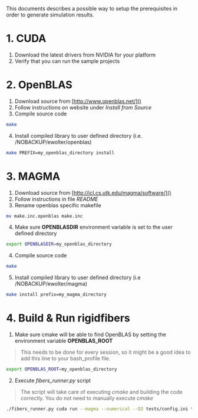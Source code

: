 This documents describes a possible way to setup the prerequisites in order to generate simulation results.

# 1. CUDA

1. Download the latest drivers from NVIDIA for your platform
2. Verify that you can run the sample projects

# 2. OpenBLAS

1. Download source from [http://www.openblas.net/]()
2. Follow instructions on website under *Install from Source*
3. Compile source code

```bash
make
```

4. Install compiled library to user defined directory (i.e. /NOBACKUP/ewolter/openblas)

```bash
make PREFIX=my_openblas_directory install
```

# 3. MAGMA

1. Download source from [http://icl.cs.utk.edu/magma/software/]()
2. Follow instructions in file *README*
3. Rename openblas specific makefile

```bash
mv make.inc.openblas make.inc
```

4. Make sure **OPENBLASDIR** environment variable is set to the user defined directory

```bash
export OPENBLASDIR=my_openblas_directory
```

4. Compile source code

```bash
make
```

5. Install compiled library to user defined directory (i.e /NOBACKUP/ewolter/magma)

```bash
make install prefix=my_magma_directory
```

# 4. Build & Run rigidfibers

1. Make sure cmake will be able to find OpenBLAS by setting the environment variable **OPENBLAS_ROOT**
> This needs to be done for every session, so it might be a good idea to add this line to your bash_profile file.

```bash
export OPENBLAS_ROOT=my_openblas_directory
```

2. Execute *fibers_runner.py* script
> The script will take care of executing *cmake* and building the code correctly. You do not need to manually execute *cmake*

```bash
./fibers_runner.py cuda run --magma --numerical --D2 tests/config.ini tests/XcT_ref100.in
```
